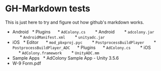 # GH-Markdown tests
This is just here to try and figure out how github's markdown works.

* Android
    * Plugins
      * `AdColony.cs`  
      * Android
        * `adcolony.jar`
        * `AndroidManifest.xml`
        * `unityadc.jar`
* iOS
    * Editor
      * `mod_pbxproj.pyc`  
      * `PostprocessBuildPlayer`  
      * `PostprocessBuildPlayer_ADC`  
    * Plugins
      * `AdColony.cs`  
      * iOS
        * `AdColony.framework`
        * `UnityADC.mm`
* Sample Apps
    * AdColony Sample App - Unity 3.5.6
* W-9 Form.pdf
